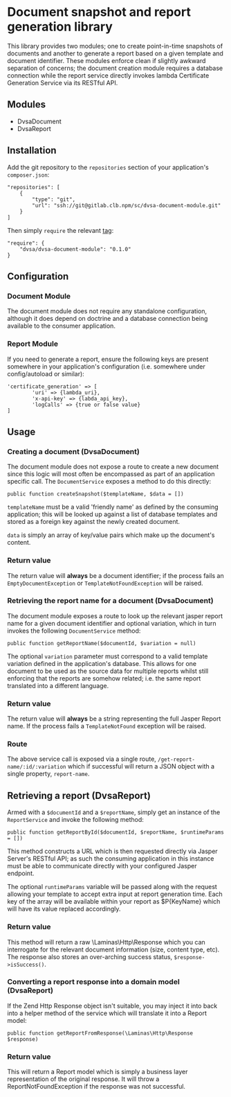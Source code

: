# Document snapshot and report generation library

This library provides two modules; one to create point-in-time snapshots of
documents and another to generate a report based on a given template and
document identifier. These modules enforce clean if slightly awkward
separation of concerns; the document creation module requires a database
connection while the report service directly invokes lambda Certificate Generation Service via
its RESTful API.

## Modules

* DvsaDocument
* DvsaReport

## Installation

Add the git repository to the `repositories` section of your
application's `composer.json`:

    "repositories": [
        {
            "type": "git",
            "url": "ssh://git@gitlab.clb.npm/sc/dvsa-document-module.git"
        }
    ]

Then simply `require` the relevant
[tag](http://gitlab.clb.npm/sc/dvs-document-module/tags):

    "require": {
        "dvsa/dvsa-document-module": "0.1.0"
    }

## Configuration

### Document Module

The document module does not require any standalone configuration,
although it does depend on doctrine and a database connection being
available to the consumer application.

### Report Module

If you need to generate a report, ensure the following keys are present
somewhere in your application's configuration (i.e. somewhere under
config/autoload or similar):

    'certificate_generation' => [
            'uri' => {lambda_uri},
            'x-api-key' => {labda_api_key},
            'logCalls' => {true or false value}
    ]

## Usage

### Creating a document (DvsaDocument)

The document module does not expose a route to create a new document since
this logic will most often be encompassed as part of an application specific
call. The `DocumentService` exposes a method to do this directly:

    public function createSnapshot($templateName, $data = [])

`templateName` must be a valid 'friendly name' as defined by the consuming
application; this will be looked up against a list of database templates
and stored as a foreign key against the newly created document.

`data` is simply an array of key/value pairs which make up the document's
content.

### Return value

The return value will **always** be a document identifier; if the process
fails an `EmptyDocumentException` or `TemplateNotFoundException` will
be raised.

### Retrieving the report name for a document (DvsaDocument)

The document module exposes a route to look up the relevant jasper
report name for a given document identifier and optional variation,
which in turn invokes the following `DocumentService` method:

    public function getReportName($documentId, $variation = null)

The optional `variation` parameter must correspond to a valid template
variation defined in the application's database. This allows for one
document to be used as the source data for multiple reports whilst still
enforcing that the reports are somehow related; i.e. the same report
translated into a different language.

### Return value

The return value will **always** be a string representing the full
Jasper Report name. If the process fails a `TemplateNotFound` exception
will be raised.

### Route

The above service call is exposed via a single route,
`/get-report-name/:id/:variation` which if successful will return a
JSON object with a single property, `report-name`.

## Retrieving a report (DvsaReport)

Armed with a `$documentId` and a `$reportName`, simply get an instance of
the `ReportService` and invoke the following method:

    public function getReportById($documentId, $reportName, $runtimeParams = [])

This method constructs a URL which is then requested directly via Jasper
Server's RESTful API; as such the consuming application in this instance
must be able to communicate directly with your configured Jasper endpoint.

The optional `runtimeParams` variable will be passed along with the request
allowing your template to accept extra input at report generation time. Each
key of the array will be available within your report as $P{KeyName} which
will have its value replaced accordingly.

### Return value

This method will return a raw \Laminas\Http\Response which you can interrogate for
the relevant document information (size, content type, etc). The response
also stores an over-arching success status, `$response->isSuccess()`.

### Converting a report response into a domain model (DvsaReport)

If the Zend Http Response object isn't suitable, you may inject it into
back into a helper method of the service which will translate it into a
Report model:

    public function getReportFromResponse(\Laminas\Http\Response $response)

### Return value

This will return a Report model which is simply a business layer
representation of the original response. It will throw a
ReportNotFoundException if the response was not successful.
